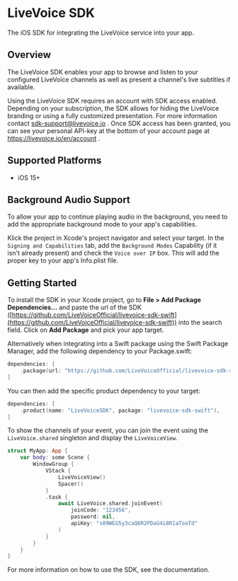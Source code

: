 # LiveVoice SDK

The iOS SDK for integrating the LiveVoice service into your app.

## Overview

The LiveVoice SDK enables your app to browse and listen to your configured LiveVoice channels as 
well as present a channel's live subtitles if available.

Using the LiveVoice SDK requires an account with SDK access enabled. Depending on your subscription, 
the SDK allows for hiding the LiveVoice branding or using a fully customized presentation. For more 
information contact sdk-support@livevoice.io . Once SDK access has been granted, you can see your 
personal API-key at the bottom of your account page at https://livevoice.io/en/account .

## Supported Platforms

- iOS 15+

## Background Audio Support

To allow your app to continue playing audio in the background, you need to add the appropriate 
background mode to your app's capabilities.

Klick the project in Xcode's project navigator and select your target. In the 
`Signing and Capabilities` tab, add the `Background Modes` Capability (if it isn't already present) 
and check the `Voice over IP` box. This will add the proper key to your app's Info.plist file.

## Getting Started

To install the SDK in your Xcode project, go to **File > Add Package Dependencies…** and paste the 
url of the SDK ([https://github.com/LiveVoiceOfficial/livevoice-sdk-swift](https://github.com/LiveVoiceOfficial/livevoice-sdk-swift)) into the search field.
Click on **Add Package** and pick your app target.

Alternatively when integrating into a Swift package using the Swift Package Manager, add the 
following dependency to your Package.swift:

```swift
dependencies: [
    .package(url: "https://github.com/LiveVoiceOfficial/livevoice-sdk-swift", from: "1.0.1"),
]
```
You can then add the specific product dependency to your target:
```swift
dependencies: [
    .product(name: "LiveVoiceSDK", package: "livevoice-sdk-swift"),
]
```

To show the channels of your event, you can join the event using the `LiveVoice.shared` singleton 
and display the `LiveVoiceView`. 

```swift
struct MyApp: App {
    var body: some Scene {
        WindowGroup {
            VStack {
                LiveVoiceView()
                Spacer()
            }
            .task {
                await LiveVoice.shared.joinEvent(
                    joinCode: "123456",
                    password: nil,
                    apiKey: "s09WEG5y3caQ6R2PDaG4i8R1aTooTd"
                )
            }
        }
    }
}
```

For more information on how to use the SDK, see the documentation.
